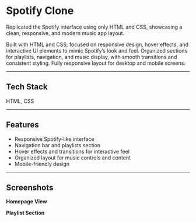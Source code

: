 # Spotify Clone

Replicated the Spotify interface using only HTML and CSS, showcasing a clean, responsive, and modern music app layout.

Built with HTML and CSS; focused on responsive design, hover effects, and interactive UI elements to mimic Spotify’s look and feel. Organized sections for playlists, navigation, and music display, with smooth transitions and consistent styling. Fully responsive layout for desktop and mobile screens.

---

## Tech Stack

HTML, CSS

---

## Features

- Responsive Spotify-like interface  
- Navigation bar and playlists section  
- Hover effects and transitions for interactive feel  
- Organized layout for music controls and content  
- Mobile-friendly design

---

## Screenshots

**Homepage View**  

**Playlist Section**  

